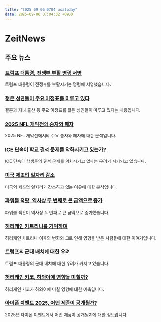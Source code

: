 ```yaml
---
title: "2025 09 06 0704 usatoday"
date: 2025-09-06 07:04:32 +0900
---
```


# ZeitNews
## 주요 뉴스
### [트럼프 대통령, 전쟁부 부활 명령 서명](https://www.usatoday.com/story/news/politics/2025/09/05/president-trump-signs-order-bringing-back-the-department-of-war/85995217007/)
트럼프 대통령이 전쟁부를 부활시키는 명령에 서명했습니다.
### [젊은 성인들이 주요 이정표를 미루고 있다](https://www.usatoday.com/story/news/nation/2025/09/02/young-adults-not-reaching-key-milestones/85835777007/)
결혼과 자녀 출산 등 주요 이정표를 젊은 성인들이 미루고 있다는 내용입니다.
### [2025 NFL 개막전의 승자와 패자](https://www.usatoday.com/story/sports/nfl/columnist/nate-davis/2025/09/05/cowboys-eagles-week-1-dak-prescott-jalen-carter/85981880007/)
2025 NFL 개막전에서의 주요 승자와 패자에 대한 분석입니다.
### [ICE 단속이 학교 결석 문제를 악화시키고 있는가?](https://www.usatoday.com/story/news/politics/2025/09/05/trump-immigration-ice-crackdown-students-absenteeism/85712112007/)
ICE 단속이 학생들의 결석 문제를 악화시키고 있다는 우려가 제기되고 있습니다.
### [미국 제조업 일자리 감소](https://www.usatoday.com/story/money/economy/2025/09/05/manufacturing-employment-decline-jobs-report-august/85945275007/)
미국의 제조업 일자리가 감소하고 있는 이유에 대한 분석입니다.
### [파워볼 잭팟, 역사상 두 번째로 큰 금액으로 증가](https://www.usatoday.com/story/money/lottery/2025/09/05/powerball-jackpot-increases-lottery/85978478007/)
파워볼 잭팟이 역사상 두 번째로 큰 금액으로 증가했습니다.
### [허리케인 카트리나를 기억하며](https://www.usatoday.com/story/news/nation/2025/09/05/black-new-orleans-salt-lake-city-utah-hurricane-katrina/85785314007/)
허리케인 카트리나 이후의 변화와 그로 인해 영향을 받은 사람들에 대한 이야기입니다.
### [트럼프의 군대 배치에 대한 우려](https://www.usatoday.com/story/news/politics/2025/09/05/chicago-braces-for-possible-national-guard-deployment/85992696007/)
트럼프 대통령의 군대 배치에 대한 우려가 커지고 있습니다.
### [허리케인 키코, 하와이에 영향을 미칠까?](https://www.usatoday.com/story/news/weather/2025/09/05/hurricane-kiko-hawaii-pacific/85987185007/)
허리케인 키코가 하와이에 미칠 영향에 대한 예측입니다.
### [아이폰 이벤트 2025, 어떤 제품이 공개될까?](https://www.usatoday.com/story/tech/2025/09/05/apple-event-2025-devices/85981620007/)
2025년 아이폰 이벤트에서 어떤 제품이 공개될지에 대한 정보입니다.